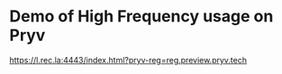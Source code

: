 # Demo of High Frequency usage on Pryv

https://l.rec.la:4443/index.html?pryv-reg=reg.preview.pryv.tech

